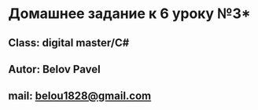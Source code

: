 # Домашнее задание к 6 уроку №3*

## Class: digital master/C#

## Autor: Belov Pavel

## mail: belou1828@gmail.com
